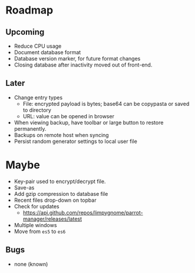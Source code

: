# Roadmap

## Upcoming
- Reduce CPU usage
- Document database format
- Database version marker, for future format changes
- Closing database after inactivity moved out of front-end.

## Later
- Change entry types
  - File: encrypted payload is bytes; base64 can be copypasta or saved to directory
  - URL: value can be opened in browser
- When viewing backup, have toolbar or large button to restore permanently.
- Backups on remote host when syncing
- Persist random generator settings to local user file

# Maybe
- Key-pair used to encrypt/decrypt file.
- Save-as
- Add gzip compression to database file
- Recent files drop-down on topbar
- Check for updates
    - <https://api.github.com/repos/limpygnome/parrot-manager/releases/latest>
- Multiple windows
- Move from `es5` to `es6`

## Bugs
- none (known)
